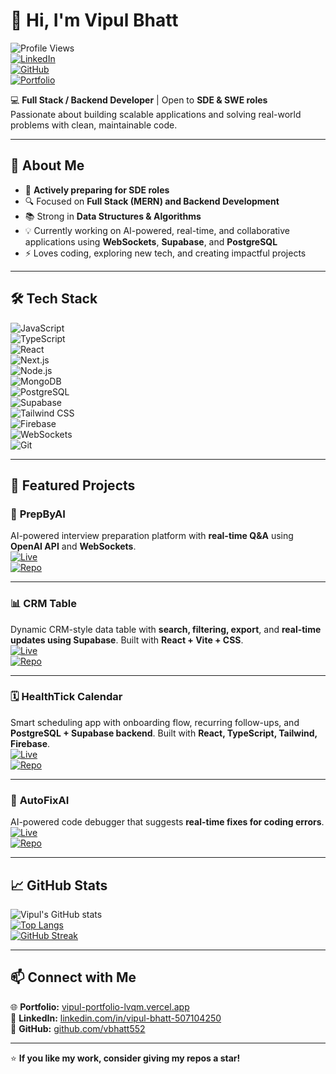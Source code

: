 # 👋 Hi, I'm Vipul Bhatt  

![Profile Views](https://komarev.com/ghpvc/?username=vbhatt552&color=blue)  
[![LinkedIn](https://img.shields.io/badge/LinkedIn-Vipul%20Bhatt-blue?logo=linkedin)](https://www.linkedin.com/in/vipul-bhatt-507104250/)  
[![GitHub](https://img.shields.io/badge/GitHub-vbhatt552-black?logo=github)](https://github.com/vbhatt552)  
[![Portfolio](https://img.shields.io/badge/Portfolio-vipul--portfolio.vercel.app-brightgreen?logo=vercel)](https://vipul-portfolio-lvqm.vercel.app/)  

💻 **Full Stack / Backend Developer** | Open to **SDE & SWE roles**  
Passionate about building scalable applications and solving real-world problems with clean, maintainable code.  

---

## 🚀 About Me  
- 🎯 **Actively preparing for SDE roles**  
- 🔍 Focused on **Full Stack (MERN) and Backend Development**  
- 📚 Strong in **Data Structures & Algorithms**  
- 💡 Currently working on AI-powered, real-time, and collaborative applications using **WebSockets**, **Supabase**, and **PostgreSQL**  
- ⚡ Loves coding, exploring new tech, and creating impactful projects  

---

## 🛠 Tech Stack  
![JavaScript](https://img.shields.io/badge/JavaScript-ES6%2B-yellow?logo=javascript)  
![TypeScript](https://img.shields.io/badge/TypeScript-blue?logo=typescript)  
![React](https://img.shields.io/badge/React-18-blue?logo=react)  
![Next.js](https://img.shields.io/badge/Next.js-15-black?logo=next.js)  
![Node.js](https://img.shields.io/badge/Node.js-Express-green?logo=node.js)  
![MongoDB](https://img.shields.io/badge/MongoDB-Database-green?logo=mongodb)  
![PostgreSQL](https://img.shields.io/badge/PostgreSQL-Database-blue?logo=postgresql)  
![Supabase](https://img.shields.io/badge/Supabase-Backend-purple?logo=supabase)  
![Tailwind CSS](https://img.shields.io/badge/Tailwind-CSS-blue?logo=tailwindcss)  
![Firebase](https://img.shields.io/badge/Firebase-Firestore-orange?logo=firebase)  
![WebSockets](https://img.shields.io/badge/WebSockets-RealTime-brightgreen)  
![Git](https://img.shields.io/badge/Git-Version%20Control-red?logo=git)  

---

## 🌟 Featured Projects  

### 🧠 **PrepByAI**  
AI-powered interview preparation platform with **real-time Q&A** using **OpenAI API** and **WebSockets**.  
[![Live](https://img.shields.io/badge/Live-Demo-brightgreen?logo=vercel)](https://prepby-ai.vercel.app/)  
[![Repo](https://img.shields.io/badge/GitHub-PrepByAI-black?logo=github)](https://github.com/vbhatt552/prepbyai)

---

### 📊 **CRM Table**  
Dynamic CRM-style data table with **search, filtering, export**, and **real-time updates using Supabase**. Built with **React + Vite + CSS**.  
[![Live](https://img.shields.io/badge/Live-Demo-brightgreen?logo=vercel)](https://crm-table-cyan.vercel.app/)  
[![Repo](https://img.shields.io/badge/GitHub-crm--table-black?logo=github)](https://github.com/vbhatt552/crm-table)

---

### 🗓️ **HealthTick Calendar**  
Smart scheduling app with onboarding flow, recurring follow-ups, and **PostgreSQL + Supabase backend**. Built with **React, TypeScript, Tailwind, Firebase**.  
[![Live](https://img.shields.io/badge/Live-Demo-brightgreen?logo=vercel)](https://healthtick-calendar-five.vercel.app/)  
[![Repo](https://img.shields.io/badge/GitHub-healthtick--calendar-black?logo=github)](https://github.com/vbhatt552/healthtick-calendar)

---

### 🤖 **AutoFixAI**  
AI-powered code debugger that suggests **real-time fixes for coding errors**.  
[![Live](https://img.shields.io/badge/Live-Demo-brightgreen?logo=vercel)](https://autofixai.vercel.app/)  
[![Repo](https://img.shields.io/badge/GitHub-AutoFixAI-black?logo=github)](https://github.com/vbhatt552/AUTOFIXAI)

---

## 📈 GitHub Stats  

![Vipul's GitHub stats](https://github-readme-stats.vercel.app/api?username=vbhatt552&show_icons=true&theme=radical)  
[![Top Langs](https://github-readme-stats.vercel.app/api/top-langs/?username=vbhatt552&layout=compact&theme=radical)](https://github.com/anuraghazra/github-readme-stats)  
[![GitHub Streak](https://github-readme-streak-stats.herokuapp.com/?user=vbhatt552&theme=radical)](https://git.io/streak-stats)  

---

## 📫 Connect with Me  
🌐 **Portfolio:** [vipul-portfolio-lvqm.vercel.app](https://vipul-portfolio-lvqm.vercel.app/)  
💼 **LinkedIn:** [linkedin.com/in/vipul-bhatt-507104250](https://www.linkedin.com/in/vipul-bhatt-507104250/)  
🐙 **GitHub:** [github.com/vbhatt552](https://github.com/vbhatt552)  

---

⭐ **If you like my work, consider giving my repos a star!**
